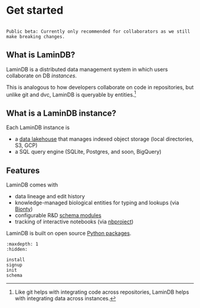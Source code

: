 # Get started

```{warning}

Public beta: Currently only recommended for collaborators as we still make breaking changes.

```

## What is LaminDB?

LaminDB is a distributed data management system in which users collaborate on DB _instances_.

This is analogous to how developers collaborate on code in repositories, but unlike git and dvc, LaminDB is queryable by entities.[^integrate]

[^integrate]: Like git helps with integrating code across repositories, LaminDB helps with integrating data across instances.

## What is a LaminDB instance?

Each LaminDB instance is

- a [data lakehouse](https://www.databricks.com/glossary/data-lakehouse) that manages indexed object storage (local directories, S3, GCP)
- a SQL query engine (SQLite, Postgres, and soon, BigQuery)

## Features

LaminDB comes with

- data lineage and edit history
- knowledge-managed biological entities for typing and lookups (via [Bionty](https://lamin.ai/docs/bionty))
- configurable R&D [schema modules](https://lamin.ai/docs/db/lamindb.schema)
- tracking of interactive notebooks (via [nbproject](https://lamin.ai/docs/nbproject))

LaminDB is built on open source [Python packages](https://lamin.ai/docs).

```{toctree}
:maxdepth: 1
:hidden:

install
signup
init
schema
```
